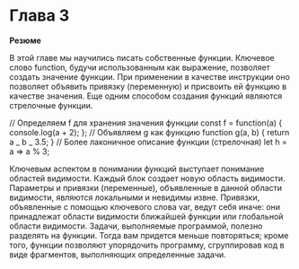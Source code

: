 # Глава 3

**Резюме**

В этой главе мы научились писать собственные функции. Ключевое слово function, будучи использованным как выражение, позволяет создать значение функции. При применении в качестве инструкции оно позволяет объявить привязку (переменную) и присвоить ей функцию в качестве значения. Еще одним способом создания функций являются стрелочные функции.

// Определяем f для хранения значения функции
const f = function(a) {
console.log(a + 2);
};
// Объявляем g как функцию
function g(a, b) {
return a _ b _ 3.5;
}
// Более лаконичное описание функции (стрелочная)
let h = a => a % 3;

Ключевым аспектом в понимании функций выступает понимание областей
видимости. Каждый блок создает новую область видимости. Параметры
и привязки (переменные), объявленные в данной области видимости, являются локальными и невидимы извне. Привязки, объявленные с помощью ключевого слова var, ведут себя иначе: они принадлежат области видимости ближайшей функции или глобальной области видимости.
Задачи, выполняемые программой, полезно разделять на функции. Тогда
вам придется меньше повторяться; кроме того, функции позволяют упорядочить программу, сгруппировав код в виде фрагментов, выполняющих
определенные задачи.
